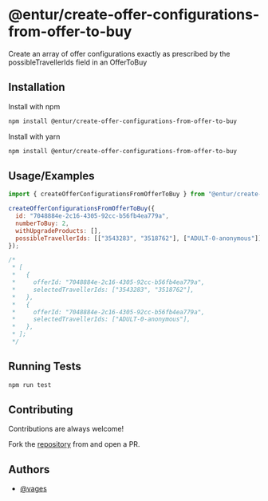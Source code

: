 # @entur/create-offer-configurations-from-offer-to-buy

Create an array of offer configurations exactly as prescribed by the
possibleTravellerIds field in an OfferToBuy

## Installation

Install with npm

```bash
npm install @entur/create-offer-configurations-from-offer-to-buy
```

Install with yarn

```bash
npm install @entur/create-offer-configurations-from-offer-to-buy
```

## Usage/Examples

```javascript
import { createOfferConfigurationsFromOfferToBuy } from "@entur/create-offer-configurations-from-offer-to-buy";

createOfferConfigurationsFromOfferToBuy({
  id: "7048884e-2c16-4305-92cc-b56fb4ea779a",
  numberToBuy: 2,
  withUpgradeProducts: [],
  possibleTravellerIds: [["3543283", "3518762"], ["ADULT-0-anonymous"]],
});

/*
 * [
 *   {
 *     offerId: "7048884e-2c16-4305-92cc-b56fb4ea779a",
 *     selectedTravellerIds: ["3543283", "3518762"],
 *   },
 *   {
 *     offerId: "7048884e-2c16-4305-92cc-b56fb4ea779a",
 *     selectedTravellerIds: ["ADULT-0-anonymous"],
 *   },
 * ];
 */
```

## Running Tests

```bash
npm run test
```

## Contributing

Contributions are always welcome!

Fork the
[repository](https://github.com/entur/create-offer-configurations-from-offer-to-buy)
from and open a PR.

## Authors

- [@vages](https://www.github.com/vages)
